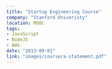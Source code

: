 ```yaml
---
title: "Startup Engineering Course"
company: "Stanford Univeristy"
location: MOOC
tags:
- JavaScript
- NodeJS
- AWS
date: "2013-09-01"
link: "images/coursera-statement.pdf"
---
```

